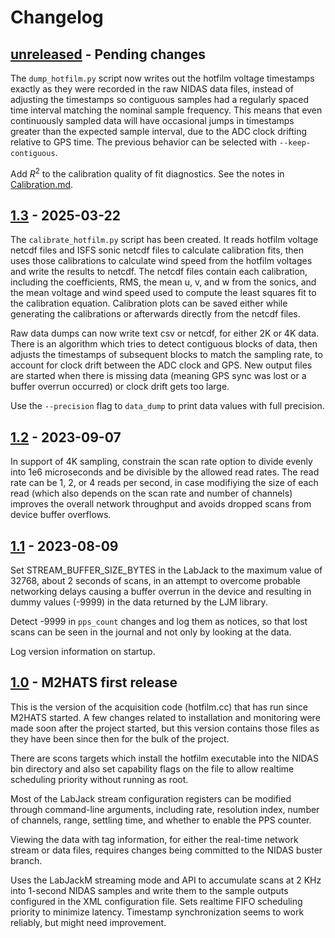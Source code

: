 # Changelog

## [unreleased] - Pending changes

The `dump_hotfilm.py` script now writes out the hotfilm voltage timestamps
exactly as they were recorded in the raw NIDAS data files, instead of
adjusting the timestamps so contiguous samples had a regularly spaced time
interval matching the nominal sample frequency.  This means that even
continuously sampled data will have occasional jumps in timestamps greater
than the expected sample interval, due to the ADC clock drifting relative to
GPS time.  The previous behavior can be selected with `--keep-contiguous`.

Add $R^2$ to the calibration quality of fit diagnostics.  See the notes in
[Calibration.md](docs/Calibration.md).

## [1.3] - 2025-03-22

The `calibrate_hotfilm.py` script has been created.  It reads hotfilm voltage
netcdf files and ISFS sonic netcdf files to calculate calibration fits, then
uses those calibrations to calculate wind speed from the hotfilm voltages and
write the results to netcdf.  The netcdf files contain each calibration,
including the coefficients, RMS, the mean u, v, and w from the sonics, and the
mean voltage and wind speed used to compute the least squares fit to the
calibration equation.  Calibration plots can be saved either while generating
the calibrations or afterwards directly from the netcdf files.

Raw data dumps can now write text csv or netcdf, for either 2K or 4K data.
There is an algorithm which tries to detect contiguous blocks of data, then
adjusts the timestamps of subsequent blocks to match the sampling rate, to
account for clock drift between the ADC clock and GPS.  New output files are
started when there is missing data (meaning GPS sync was lost or a buffer
overrun occurred) or clock drift gets too large.

Use the `--precision` flag to `data_dump` to print data values with full
precision.

## [1.2] - 2023-09-07

In support of 4K sampling, constrain the scan rate option to divide evenly
into 1e6 microseconds and be divisible by the allowed read rates.  The read
rate can be 1, 2, or 4 reads per second, in case modifiying the size of each
read (which also depends on the scan rate and number of channels) improves the
overall network throughput and avoids dropped scans from device buffer
overflows.

## [1.1] - 2023-08-09

Set STREAM_BUFFER_SIZE_BYTES in the LabJack to the maximum value of 32768,
about 2 seconds of scans, in an attempt to overcome probable networking delays
causing a buffer overrun in the device and resulting in dummy values (-9999)
in the data returned by the LJM library.

Detect -9999 in `pps_count` changes and log them as notices, so that lost
scans can be seen in the journal and not only by looking at the data.

Log version information on startup.

## [1.0] - M2HATS first release

This is the version of the acquisition code (hotfilm.cc) that has run since
M2HATS started.  A few changes related to installation and monitoring were
made soon after the project started, but this version contains those files as
they have been since then for the bulk of the project.

There are scons targets which install the hotfilm executable into the NIDAS
bin directory and also set capability flags on the file to allow realtime
scheduling priority without running as root.

Most of the LabJack stream configuration registers can be modified through
command-line arguments, including rate, resolution index, number of channels,
range, settling time, and whether to enable the PPS counter.

Viewing the data with tag information, for either the real-time network stream
or data files, requires changes being committed to the NIDAS buster branch.

Uses the LabJackM streaming mode and API to accumulate scans at 2 KHz into
1-second NIDAS samples and write them to the sample outputs configured in the
XML configuration file.  Sets realtime FIFO scheduling priority to minimize
latency.  Timestamp synchronization seems to work reliably, but might need
improvement.

<!-- Versions -->
[unreleased]: https://github.com/NCAR/hotfilm/compare/v1.3...HEAD
[1.3]: https://github.com/NCAR/hotfilm/releases/tag/v1.3
[1.2]: https://github.com/NCAR/hotfilm/releases/tag/v1.2
[1.1]: https://github.com/NCAR/hotfilm/releases/tag/v1.1
[1.0]: https://github.com/NCAR/hotfilm/releases/tag/v1.0
